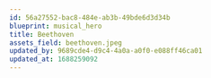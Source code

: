 ```yaml
---
id: 56a27552-bac8-484e-ab3b-49bde6d3d34b
blueprint: musical_hero
title: Beethoven
assets_field: beethoven.jpeg
updated_by: 9689cde4-d9c4-4a0a-a0f0-e088ff46ca01
updated_at: 1688259092
---
```

